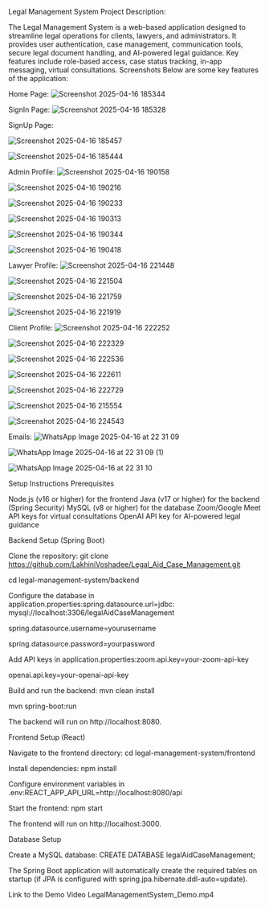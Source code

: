 Legal Management System
Project Description:

The Legal Management System is a web-based application designed to streamline legal operations for clients, lawyers, and administrators. It provides user authentication, case management, communication tools, secure legal document handling, and AI-powered legal guidance. Key features include role-based access, case status tracking, in-app messaging, virtual consultations.
Screenshots
Below are some key features of the application:

Home Page: 
![Screenshot 2025-04-16 185344](https://github.com/user-attachments/assets/6e2bde9a-ef94-4de5-a4f5-5ec5eb6be2c6)


SignIn Page:
![Screenshot 2025-04-16 185328](https://github.com/user-attachments/assets/4b9ce1fc-39d0-4813-abfb-1cb862738818)

SignUp Page:

![Screenshot 2025-04-16 185457](https://github.com/user-attachments/assets/128c81eb-e7e7-4c1b-aa42-6ec79739603a)

![Screenshot 2025-04-16 185444](https://github.com/user-attachments/assets/ee1a56d0-3076-402c-9dfa-695d7dad07ab)

Admin Profile:
![Screenshot 2025-04-16 190158](https://github.com/user-attachments/assets/7dce374e-44de-4c69-b1cd-45716f8b7b8d)

![Screenshot 2025-04-16 190216](https://github.com/user-attachments/assets/72320df9-6227-4488-9478-088d1a4e4f4f)

![Screenshot 2025-04-16 190233](https://github.com/user-attachments/assets/7fd3eb3f-9f73-4e34-975a-d84e1b06b98a)

![Screenshot 2025-04-16 190313](https://github.com/user-attachments/assets/e8846ff9-1d5e-490c-996c-ec8bc62f5ac9)

![Screenshot 2025-04-16 190344](https://github.com/user-attachments/assets/5406147f-2772-41c1-b9f3-59958dc1d170)

![Screenshot 2025-04-16 190418](https://github.com/user-attachments/assets/32a4ac2d-26fe-494a-bc04-ebead118be4d)

Lawyer Profile:
![Screenshot 2025-04-16 221448](https://github.com/user-attachments/assets/23d8c3f7-5694-4d31-bb85-2c731a29379b)

![Screenshot 2025-04-16 221504](https://github.com/user-attachments/assets/bcbc2aeb-4769-4351-ab30-2926f5968239)

![Screenshot 2025-04-16 221759](https://github.com/user-attachments/assets/049eb28d-2803-4f84-be56-7ee8b5c0086e)

![Screenshot 2025-04-16 221919](https://github.com/user-attachments/assets/1188cf35-99a6-4fd7-9668-40a15b193d5c)

Client Profile:
![Screenshot 2025-04-16 222252](https://github.com/user-attachments/assets/33e1a554-81e1-4c25-83b1-c11dcf0abe12)

![Screenshot 2025-04-16 222329](https://github.com/user-attachments/assets/c19c44d7-c6b7-4121-87cf-c905efee3200)

![Screenshot 2025-04-16 222536](https://github.com/user-attachments/assets/a753dbbf-d2ee-4a9b-bb35-87d989b18573)

![Screenshot 2025-04-16 222611](https://github.com/user-attachments/assets/9794dad4-d556-461e-876b-a10d9b243976)

![Screenshot 2025-04-16 222729](https://github.com/user-attachments/assets/3768124f-3c6f-4cc9-bbc5-05862b4050c8)

![Screenshot 2025-04-16 215554](https://github.com/user-attachments/assets/60e4678b-4f5e-4e5a-bfa2-e60f1933054f)

![Screenshot 2025-04-16 224543](https://github.com/user-attachments/assets/d3f65cd3-73a7-4cf6-9045-5ccf3592f8a5)


Emails:
![WhatsApp Image 2025-04-16 at 22 31 09](https://github.com/user-attachments/assets/44f329af-6dce-441d-b323-e08022dd5185)

![WhatsApp Image 2025-04-16 at 22 31 09 (1)](https://github.com/user-attachments/assets/0c5f5e3a-f82c-49b9-9ab5-0c92c931168d)

![WhatsApp Image 2025-04-16 at 22 31 10](https://github.com/user-attachments/assets/cbdd1aeb-cf32-4f7a-bdcc-e90a67e5af5d)


Setup Instructions
Prerequisites

Node.js (v16 or higher) for the frontend
Java (v17 or higher) for the backend (Spring Security)
MySQL (v8 or higher) for the database
Zoom/Google Meet API keys for virtual consultations
OpenAI API key for AI-powered legal guidance

Backend Setup (Spring Boot)

Clone the repository:   git clone https://github.com/LakhiniVoshadee/Legal_Aid_Case_Management.git

cd legal-management-system/backend


Configure the database in application.properties:spring.datasource.url=jdbc:  mysql://localhost:3306/legalAidCaseManagement

spring.datasource.username=yourusername

spring.datasource.password=yourpassword


Add API keys in application.properties:zoom.api.key=your-zoom-api-key

openai.api.key=your-openai-api-key


Build and run the backend:   mvn clean install

mvn spring-boot:run

The backend will run on http://localhost:8080.

Frontend Setup (React)

Navigate to the frontend directory:  cd legal-management-system/frontend


Install dependencies: npm install


Configure environment variables in .env:REACT_APP_API_URL=http://localhost:8080/api


Start the frontend:  npm start

The frontend will run on http://localhost:3000.

Database Setup

Create a MySQL database:   CREATE DATABASE legalAidCaseManagement;


The Spring Boot application will automatically create the required tables on startup (if JPA is configured with spring.jpa.hibernate.ddl-auto=update).

Link to the Demo Video
LegalManagementSystem_Demo.mp4
